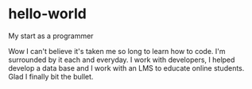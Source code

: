 # hello-world
My start as a programmer

Wow I can't believe it's taken me so long to learn how to code. I'm surrounded by it each and everyday. I work with developers, I helped develop a data base and I work with an LMS to educate online students. Glad I finally bit the bullet.
